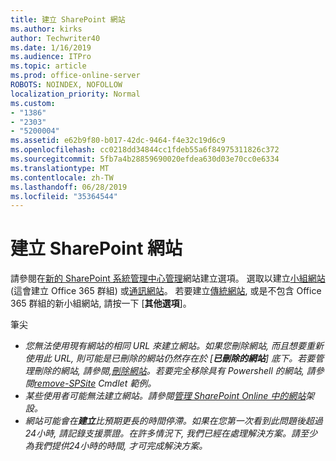 ```yaml
---
title: 建立 SharePoint 網站
ms.author: kirks
author: Techwriter40
ms.date: 1/16/2019
ms.audience: ITPro
ms.topic: article
ms.prod: office-online-server
ROBOTS: NOINDEX, NOFOLLOW
localization_priority: Normal
ms.custom:
- "1386"
- "2303"
- "5200004"
ms.assetid: e62b9f80-b017-42dc-9464-f4e32c19d6c9
ms.openlocfilehash: cc0218dd34844cc1fdeb55a6f84975311826c372
ms.sourcegitcommit: 5fb7a4b28859690020efdea630d03e70cc0e6334
ms.translationtype: MT
ms.contentlocale: zh-TW
ms.lasthandoff: 06/28/2019
ms.locfileid: "35364544"
---
```

# <a name="create-a-sharepoint-site"></a>建立 SharePoint 網站

請參閱在[新的 SharePoint 系統管理中心管理](https://docs.microsoft.com/sharepoint/manage-site-creation )網站建立選項。 選取以建立[小組網站](https://support.office.com/article/create-a-team-site-in-sharepoint-ef10c1e7-15f3-42a3-98aa-b5972711777d?ui=en-US&amp;rs=en-US&amp;ad=US)(這會建立 Office 365 群組) 或[通訊網站](https://support.office.com/article/7fb44b20-a72f-4d2c-9173-fc8f59ba50eb)。 若要建立[傳統網站](https://docs.microsoft.com/sharepoint/manage-sites-in-new-admin-center#create-a-site), 或是不包含 Office 365 群組的新小組網站, 請按一下 [**其他選項**]。
  
筆尖
- *您無法使用現有網站的相同 URL 來建立網站。如果您刪除網站, 而且想要重新使用此 URL, 則可能是已刪除的網站仍然存在於 [**已刪除的網站**] 底下。若要管理刪除的網站, 請參閱,[刪除網站](https://docs.microsoft.com/sharepoint/manage-sites-in-new-admin-center#delete-a-site)。若要完全移除具有 Powershell 的網站, 請參閱[remove-SPSite](https://docs.microsoft.com/sharepoint/manage-sites-in-new-admin-center#delete-a-site) Cmdlet 範例。*
- *某些使用者可能無法建立網站。請參閱[管理 SharePoint Online 中的網站](https://docs.microsoft.com/sharepoint/manage-site-creation)架設。*
- *網站可能會在**建立**比預期更長的時間停滯。如果在您第一次看到此問題後超過24小時, 請記錄支援票證。在許多情況下, 我們已經在處理解決方案。請至少為我們提供24小時的時間, 才可完成解決方案。*
